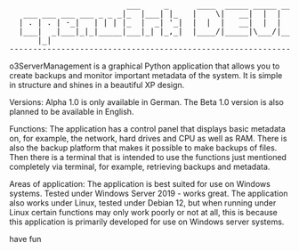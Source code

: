 <pre>                         ___     _      ____  _____ _____ _____ __    _____ _____ 
   ___ ___ ___ ___ _ _ _|_  |___| |_   |    \|   __|  |  |   __|  |  |     |  _  |
  | . | . | -_|   | | | |_  |  _| '_|  |  |  |   __|  |  |   __|  |__|  |  |   __|
  |___|  _|___|_|_|_____|___|_| |_,_|  |____/|_____|\___/|_____|_____|_____|__|   
      |_|                                                                         
---------------------------------------------------------------------------------------</pre>

o3ServerManagement is a graphical Python application that allows you to create backups and monitor important metadata of the system. 
It is simple in structure and shines in a beautiful XP design.


Versions:
Alpha 1.0 is only available in German.
The Beta 1.0 version is also planned to be available in English.


Functions:
The application has a control panel that displays basic metadata on, for example, the network, hard drives and CPU as well as RAM.
There is also the backup platform that makes it possible to make backups of files.
Then there is a terminal that is intended to use the functions just mentioned completely via terminal, for example, retrieving backups and metadata.


Areas of application:
The application is best suited for use on Windows systems. Tested under Windows Server 2019 - works great.
The application also works under Linux, tested under Debian 12, but when running under Linux certain functions 
may only work poorly or not at all, this is because this application is primarily developed for use on Windows server systems.

  
have fun
  
</pre>

